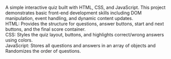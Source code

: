 A simple interactive quiz built with HTML, CSS, and JavaScript. This project demonstrates basic front-end development skills including DOM manipulation, event handling, and dynamic content updates.
<br>
HTML: Provides the structure for questions, answer buttons, start and next buttons, and the final score container.
<br>
CSS: Styles the quiz layout, buttons, and highlights correct/wrong answers using colors.
<br>
JavaScript: Stores all questions and answers in an array of objects and Randomizes the order of questions.
